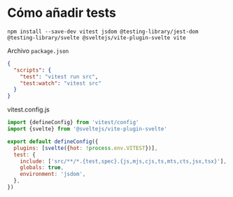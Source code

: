 # Cómo añadir tests

```
npm install --save-dev vitest jsdom @testing-library/jest-dom @testing-library/svelte @sveltejs/vite-plugin-svelte vite 
```

Archivo `package.json`

```json
{
  "scripts": {
    "test": "vitest run src",
    "test:watch": "vitest src"
  }
}
```

vitest.config.js
```javascript
import {defineConfig} from 'vitest/config'
import {svelte} from '@sveltejs/vite-plugin-svelte'

export default defineConfig({
  plugins: [svelte({hot: !process.env.VITEST})],
  test: {
    include: ['src/**/*.{test,spec}.{js,mjs,cjs,ts,mts,cts,jsx,tsx}'],
    globals: true,
    environment: 'jsdom',
  },
})
```

